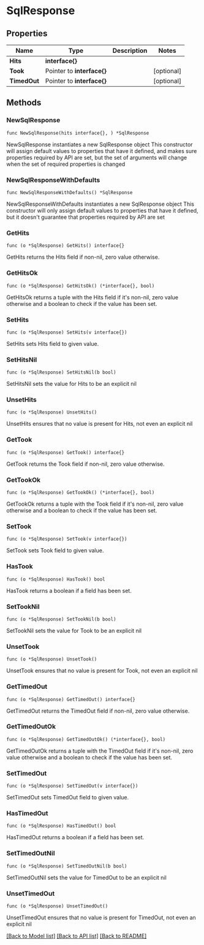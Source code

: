 # SqlResponse

## Properties

Name | Type | Description | Notes
------------ | ------------- | ------------- | -------------
**Hits** | **interface{}** |  | 
**Took** | Pointer to **interface{}** |  | [optional] 
**TimedOut** | Pointer to **interface{}** |  | [optional] 

## Methods

### NewSqlResponse

`func NewSqlResponse(hits interface{}, ) *SqlResponse`

NewSqlResponse instantiates a new SqlResponse object
This constructor will assign default values to properties that have it defined,
and makes sure properties required by API are set, but the set of arguments
will change when the set of required properties is changed

### NewSqlResponseWithDefaults

`func NewSqlResponseWithDefaults() *SqlResponse`

NewSqlResponseWithDefaults instantiates a new SqlResponse object
This constructor will only assign default values to properties that have it defined,
but it doesn't guarantee that properties required by API are set

### GetHits

`func (o *SqlResponse) GetHits() interface{}`

GetHits returns the Hits field if non-nil, zero value otherwise.

### GetHitsOk

`func (o *SqlResponse) GetHitsOk() (*interface{}, bool)`

GetHitsOk returns a tuple with the Hits field if it's non-nil, zero value otherwise
and a boolean to check if the value has been set.

### SetHits

`func (o *SqlResponse) SetHits(v interface{})`

SetHits sets Hits field to given value.


### SetHitsNil

`func (o *SqlResponse) SetHitsNil(b bool)`

 SetHitsNil sets the value for Hits to be an explicit nil

### UnsetHits
`func (o *SqlResponse) UnsetHits()`

UnsetHits ensures that no value is present for Hits, not even an explicit nil
### GetTook

`func (o *SqlResponse) GetTook() interface{}`

GetTook returns the Took field if non-nil, zero value otherwise.

### GetTookOk

`func (o *SqlResponse) GetTookOk() (*interface{}, bool)`

GetTookOk returns a tuple with the Took field if it's non-nil, zero value otherwise
and a boolean to check if the value has been set.

### SetTook

`func (o *SqlResponse) SetTook(v interface{})`

SetTook sets Took field to given value.

### HasTook

`func (o *SqlResponse) HasTook() bool`

HasTook returns a boolean if a field has been set.

### SetTookNil

`func (o *SqlResponse) SetTookNil(b bool)`

 SetTookNil sets the value for Took to be an explicit nil

### UnsetTook
`func (o *SqlResponse) UnsetTook()`

UnsetTook ensures that no value is present for Took, not even an explicit nil
### GetTimedOut

`func (o *SqlResponse) GetTimedOut() interface{}`

GetTimedOut returns the TimedOut field if non-nil, zero value otherwise.

### GetTimedOutOk

`func (o *SqlResponse) GetTimedOutOk() (*interface{}, bool)`

GetTimedOutOk returns a tuple with the TimedOut field if it's non-nil, zero value otherwise
and a boolean to check if the value has been set.

### SetTimedOut

`func (o *SqlResponse) SetTimedOut(v interface{})`

SetTimedOut sets TimedOut field to given value.

### HasTimedOut

`func (o *SqlResponse) HasTimedOut() bool`

HasTimedOut returns a boolean if a field has been set.

### SetTimedOutNil

`func (o *SqlResponse) SetTimedOutNil(b bool)`

 SetTimedOutNil sets the value for TimedOut to be an explicit nil

### UnsetTimedOut
`func (o *SqlResponse) UnsetTimedOut()`

UnsetTimedOut ensures that no value is present for TimedOut, not even an explicit nil

[[Back to Model list]](../README.md#documentation-for-models) [[Back to API list]](../README.md#documentation-for-api-endpoints) [[Back to README]](../README.md)


